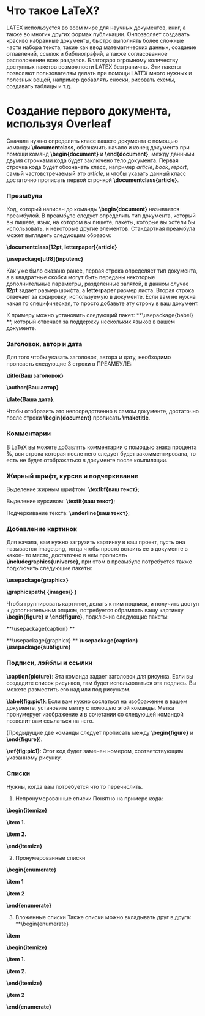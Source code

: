 # Что такое LaTeX?

LATEX используется во всем мире для научных документов, книг, а также во многих других формах публикации. Онпозволяет создавать красиво набранные документы, быстро выполнять более сложные части набора текста, такие как ввод математических данных, создание оглавлений, ссылок и библиографий, а также согласованное расположение всех разделов. Благодаря огромному количеству доступных пакетов возможности LATEX безграничны. Эти пакеты позволяют пользователям делать при помощи LATEX много нужных и полезных вещей, например добавлять сноски, рисовать схемы, создавать таблицы и т.д.

# Создание первого документа, используя Overleaf

Сначала нужно определить класс вашего документа с помощью команды **\documentclass**, обозначить начало и конец документа при помощи команд **\begin{document}** и **\end{document}**, между данными двумя строчками кода будет заключено тело документа. Первая строчка кода будет обозначать класс, например *article*, *book*, *report*, самый частовстречаемый это *article*, и чтобы указать данный класс достаточно прописать первой строчкой **\documentclass{article}**.

### Преамбула

Код, который написан до команды **\begin{document}** называется преамбулой. В преамбуле следует определить тип документа, который вы пишете, язык, на котором вы пишете, пакеты, которые вы хотели бы использовать, и некоторые другие элементов. Стандартная преамбула может выглядеть следующим образом: 

**\documentclass[12pt, letterpaper]{article}**

**\usepackage[utf8]{inputenc}**

Как уже было сказано ранее, первая строка определяет тип документа, а в квадратные скобки могут быть переданы некоторые дополнительные параметры, разделенные запятой, в данном случае **12pt** задает размер шрифта, а **letterpaper** размер листа. Вторая строка отвечает за кодировку, используемую в документе. Если вам не нужна какая то специфическая, то просто добавьте эту строку в ваш документ.

К примеру можно установить следующий пакет: **\usepackage{babel} **, который отвечает за поддержку нескольких языков в вашем документе.

### Заголовок, автор и дата

Для того чтобы указать заголовок, автора и дату, необходимо пропсасть следующие 3 строки в ПРЕАМБУЛЕ:

**\title{Ваш заголовок}**

**\author{Ваш автор}**

**\date{Ваша дата}**.

Чтобы отобразить это непосредственно в самом документе, достаточно после строки **\begin{document}** прописать **\maketitle**.

### Комментарии

В LaTeX вы можете добавлять комментарии с помощью знака процента **%**, вся строка которая после него следует будет закомментирована, то есть не будет отображаться в документе после компиляции.

### Жирный шрифт, курсив и подчеркивание

Выделение жирным шрифтом: **\textbf{ваш текст}**;

Выделение курсивом: **\textit{ваш текст}**;

Подчеркивание текста: **\underline{ваш текст}**;

### Добавление картинок

Для начала, вам нужно загрузить картинку в ваш проект, пусть она называется image.png, тогда чтобы просто встаить ее в документе в какое- то место, достаточно в нем прописать **\includegraphics{universe}**, при этом в преамбуле потребуется также подключить следующие пакеты:

**\usepackage{graphicx}**

**\graphicspath{ {images/} }**

Чтобы группировать картинки, делать к ним подписи, и получить доступ к дополнительным опциям, потребуется обрамлять вашу картинку **\begin{figure}** и **\end{figure}**, подключив следующие пакеты:

**\usepackage{caption}  **

**\usepackage{graphicx}  **
**\usepackage{caption}**
**\usepackage{subfigure}**

### Подписи, лэйблы и ссылки

**\caption{picture}**: Эта команда задает заголовок для рисунка. Если вы создадите список рисунков, там будет использоваться эта подпись. Вы можете разместить его над или под рисунком.

**\label{fig:pic1}**: Если вам нужно сослаться на изображение в вашем документе, установите метку с помощью этой команды. Метка пронумерует изображение и в сочетании со следующей командой позволит вам ссылаться на него.

(Предыдущие две команды следует прописать между **\begin{figure}** и **\end{figure}**).

**\ref{fig:pic1}**: Этот код будет заменен номером, соответствующим указанному рисунку.

### Списки
Нужны, когда вам потребуется что то перечислить.

1) Непронумерованные списки
Понятно на примере кода:

**\begin{itemize}**

  **\item 1.**
  
  **\item 2.**
  
**\end{itemize}**

2) Пронумерованные списки

**\begin{enumerate}**

  **\item 1**
  
  **\item 2**
  
**\end{enumerate}**

3) Вложенные списки
Также списки можно вкладывать друг в друга:
**\begin{enumerate}

  **\item**
  
  **\begin{itemize}**
  
  **\item 1.**
         
  **\item 2.**
          
  **\end{itemize}**
          
 **\item 2**
  
**\end{enumerate}**

